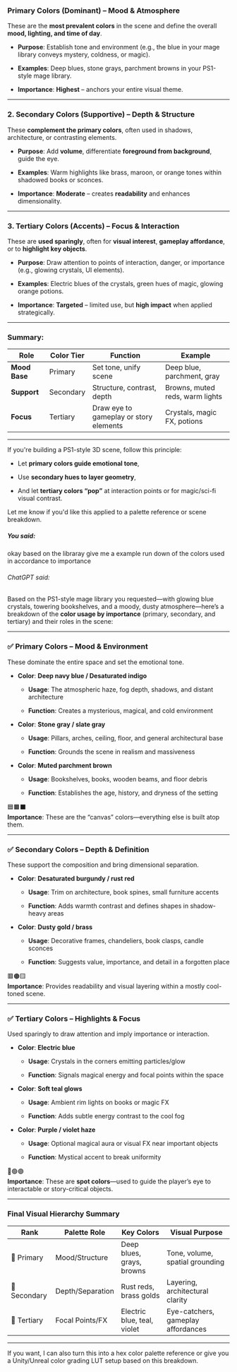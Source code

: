 ### **Primary Colors (Dominant) – Mood & Atmosphere**

These are the **most prevalent colors** in the scene and define the overall **mood, lighting, and time of day**.

- **Purpose**: Establish tone and environment (e.g., the blue in your mage library conveys mystery, coldness, or magic).
    
- **Examples**: Deep blues, stone grays, parchment browns in your PS1-style mage library.
    
- **Importance**: **Highest** – anchors your entire visual theme.
    

---

### **2. Secondary Colors (Supportive) – Depth & Structure**

These **complement the primary colors**, often used in shadows, architecture, or contrasting elements.

- **Purpose**: Add **volume**, differentiate **foreground from background**, guide the eye.
    
- **Examples**: Warm highlights like brass, maroon, or orange tones within shadowed books or sconces.
    
- **Importance**: **Moderate** – creates **readability** and enhances dimensionality.
    

---

### **3. Tertiary Colors (Accents) – Focus & Interaction**

These are **used sparingly**, often for **visual interest**, **gameplay affordance**, or to **highlight key objects**.

- **Purpose**: Draw attention to points of interaction, danger, or importance (e.g., glowing crystals, UI elements).
    
- **Examples**: Electric blues of the crystals, green hues of magic, glowing orange potions.
    
- **Importance**: **Targeted** – limited use, but **high impact** when applied strategically.
    

---

### Summary:

|Role|Color Tier|Function|Example|
|---|---|---|---|
|**Mood Base**|Primary|Set tone, unify scene|Deep blue, parchment, gray|
|**Support**|Secondary|Structure, contrast, depth|Browns, muted reds, warm lights|
|**Focus**|Tertiary|Draw eye to gameplay or story elements|Crystals, magic FX, potions|

---

If you're building a PS1-style 3D scene, follow this principle:

- Let **primary colors guide emotional tone**,
    
- Use **secondary hues to layer geometry**,
    
- And let **tertiary colors “pop”** at interaction points or for magic/sci-fi visual contrast.
    

Let me know if you'd like this applied to a palette reference or scene breakdown.

##### You said:

okay based on the libraray give me a example run down of the colors used in accordance to importance

###### ChatGPT said:

Based on the PS1-style mage library you requested—with glowing blue crystals, towering bookshelves, and a moody, dusty atmosphere—here’s a breakdown of the **color usage by importance** (primary, secondary, and tertiary) and their roles in the scene:

---

### ✅ **Primary Colors – Mood & Environment**

These dominate the entire space and set the emotional tone.

- **Color**: **Deep navy blue / Desaturated indigo**
    
    - **Usage**: The atmospheric haze, fog depth, shadows, and distant architecture
        
    - **Function**: Creates a mysterious, magical, and cold environment
        
- **Color**: **Stone gray / slate gray**
    
    - **Usage**: Pillars, arches, ceiling, floor, and general architectural base
        
    - **Function**: Grounds the scene in realism and massiveness
        
- **Color**: **Muted parchment brown**
    
    - **Usage**: Bookshelves, books, wooden beams, and floor debris
        
    - **Function**: Establishes the age, history, and dryness of the setting
        

🟦🟫⬛  
**Importance**: These are the “canvas” colors—everything else is built atop them.

---

### ✅ **Secondary Colors – Depth & Definition**

These support the composition and bring dimensional separation.

- **Color**: **Desaturated burgundy / rust red**
    
    - **Usage**: Trim on architecture, book spines, small furniture accents
        
    - **Function**: Adds warmth contrast and defines shapes in shadow-heavy areas
        
- **Color**: **Dusty gold / brass**
    
    - **Usage**: Decorative frames, chandeliers, book clasps, candle sconces
        
    - **Function**: Suggests value, importance, and detail in a forgotten place
        

🟥🟤🟨  
**Importance**: Provides readability and visual layering within a mostly cool-toned scene.

---

### ✅ **Tertiary Colors – Highlights & Focus**

Used sparingly to draw attention and imply importance or interaction.

- **Color**: **Electric blue**
    
    - **Usage**: Crystals in the corners emitting particles/glow
        
    - **Function**: Signals magical energy and focal points within the space
        
- **Color**: **Soft teal glows**
    
    - **Usage**: Ambient rim lights on books or magic FX
        
    - **Function**: Adds subtle energy contrast to the cool fog
        
- **Color**: **Purple / violet haze**
    
    - **Usage**: Optional magical aura or visual FX near important objects
        
    - **Function**: Mystical accent to break uniformity
        

🔵🟢🟣  
**Importance**: These are **spot colors**—used to guide the player’s eye to interactable or story-critical objects.

---

### Final Visual Hierarchy Summary

|Rank|Palette Role|Key Colors|Visual Purpose|
|---|---|---|---|
|🥇 Primary|Mood/Structure|Deep blues, grays, browns|Tone, volume, spatial grounding|
|🥈 Secondary|Depth/Separation|Rust reds, brass golds|Layering, architectural clarity|
|🥉 Tertiary|Focal Points/FX|Electric blue, teal, violet|Eye-catchers, gameplay affordances|

---

If you want, I can also turn this into a hex color palette reference or give you a Unity/Unreal color grading LUT setup based on this breakdown.